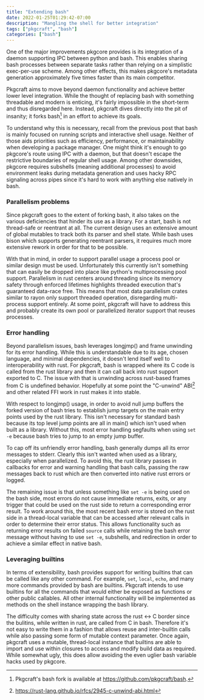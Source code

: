 ```yaml
---
title: "Extending bash"
date: 2022-01-25T01:29:42-07:00
description: "Mangling the shell for better integration"
tags: ["pkgcraft", "bash"]
categories: ["bash"]
---
```


One of the major improvements pkgcore provides is its integration of a daemon
supporting IPC between python and bash. This enables sharing bash processes
between separate tasks rather than relying on a simplistic exec-per-use scheme.
Among other effects, this makes pkgcore's metadata generation approximately
five times faster than its main competitor.

Pkgcraft aims to move beyond daemon functionality and achieve better lower
level integration. While the thought of replacing bash with something
threadable and modern is enticing, it's fairly impossible in the short-term and
thus disregarded here. Instead, pkgcraft dives directly into the pit of
insanity; it forks bash[^1] in an effort to achieve its goals.

To understand why this is necessary, recall from the previous post that bash is
mainly focused on running scripts and interactive shell usage. Neither of those
aids priorities such as efficiency, performance, or maintainability when
developing a package manager. One might think it's enough to go pkgcore's route
using IPC with a daemon, but that doesn't escape the restrictive boundaries of
regular shell usage. Among other downsides, pkgcore requires subshells (meaning
additional processes) to avoid environment leaks during metadata generation and
uses hacky RPC signaling across pipes since it's hard to work with anything
else natively in bash.

### Parallelism problems

Since pkgcraft goes to the extent of forking bash, it also takes on the various
deficiencies that hinder its use as a library. For a start, bash is not
thread-safe or reentrant at all. The current design uses an extensive amount of
global mutables to track both its parser and shell state. While bash uses bison
which supports generating reentrant parsers, it requires much more extensive
rework in order for that to be possible.

With that in mind, in order to support parallel usage a process pool or similar
design must be used. Unfortunately this currently isn't something that can
easily be dropped into place like python's multiprocessing pool support.
Parallelism in rust centers around threading since its memory safety through
enforced lifetimes highlights threaded execution that's guaranteed data-race
free. This means that most data parallelism crates similar to rayon only
support threaded operation, disregarding multi-process support entirely. At
some point, pkgcraft will have to address this and probably create its own pool
or parallelized iterator support that reuses processes.

### Error handling

Beyond parallelism issues, bash leverages longjmp() and frame unwinding for its
error handling. While this is understandable due to its age, chosen language,
and minimal dependencies, it doesn't lend itself well to interoperability with
rust. For pkgcraft, bash is wrapped where its C code is called from the rust
library and then it can call back into rust support exported to C. The issue
with that is unwinding across rust-based frames from C is undefined behavior.
Hopefully at some point the "C-unwind" ABI[^2] and other related FFI work in
rust makes it into stable.

With respect to longjmp() usage, in order to avoid null jump buffers the forked
version of bash tries to establish jump targets on the main entry points used
by the rust library. This isn't necessary for standard bash because its top
level jump points are all in main() which isn't used when built as a library.
Without this, most error handling segfaults when using `set -e` because bash
tries to jump to an empty jump buffer.

To cap off its unfriendly error handling, bash generally dumps all its error
messages to stderr. Clearly this isn't wanted when used as a library,
especially when parallelized. To avoid this, the rust library passes in
callbacks for error and warning handling that bash calls, passing the raw
messages back to rust which are then converted into native rust errors or
logged.

The remaining issue is that unless something like `set -e` is being used on the
bash side, most errors do not cause immediate returns, exits, or any trigger
that could be used on the rust side to return a corresponding error result. To
work around this, the most recent bash error is stored on the rust side in a
thread-local variable that can be accessed after relevant calls in order to
determine their error status. This allows functionality such as returning error
results on failed `source` calls while retaining the bash error message without
having to use `set -e`, subshells, and redirection in order to achieve a
similar effect in native bash.

### Leveraging builtins

In terms of extensibility, bash provides support for writing builtins that can
be called like any other command. For example, `set`, `local`, `echo`, and many
more commands provided by bash are builtins. Pkgcraft intends to use builtins
for all the commands that would either be exposed as functions or other public
callables. All other internal functionality will be implemented as methods
on the shell instance wrapping the bash library.

The difficulty comes with sharing state across the rust <-> C border since the
bulitins, while written in rust, are called from C in bash. Therefore it's not
easy to write them in a fashion that allows reuse and inter-builtin calls while
also passing some form of mutable context parameter. Once again, pkgcraft uses
a mutable, thread-local instance that builtins are able to import and use
within closures to access and modify build data as required. While somewhat
ugly, this does allow avoiding the even uglier bash variable hacks used by
pkgcore.

[^1]: Pkgcraft's bash fork is available at https://github.com/pkgcraft/bash.
[^2]: https://rust-lang.github.io/rfcs/2945-c-unwind-abi.html
